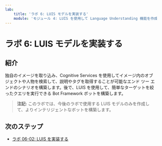 ```yaml
---
lab:
    title: 'ラボ 6: LUIS モデルを実装する'
    module: 'モジュール 4: LUIS を使用して Language Understanding 機能を作成する方法を学習する'
---
```


# ラボ 6: LUIS モデルを実装する

## 紹介

独自のイメージを取り込み、Cognitive Services を使用してイメージ内のオブジェクトや人物を検索して、説明やタグを取得することが可能なエンド ツー エンドのシナリオを構築します。後で、LUIS を使用して、簡単なターゲットを絞ったクエリを実行できる Bot Framework ボットを構築します。

> **注記:** このラボでは、今後のラボで使用する LUIS モデルのみを作成して、よりインテリジェントなボットを構築します。

## 次のステップ

-   [ラボ 06-02: LUIS を実装する](../Lab6-Implement_LUIS/02-Implement_LUIS.md)
